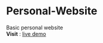 # Personal-Website
Basic personal website<br/>
 **Visit** : [live demo]( https://vengadeshks.github.io/Personal-Website/)
